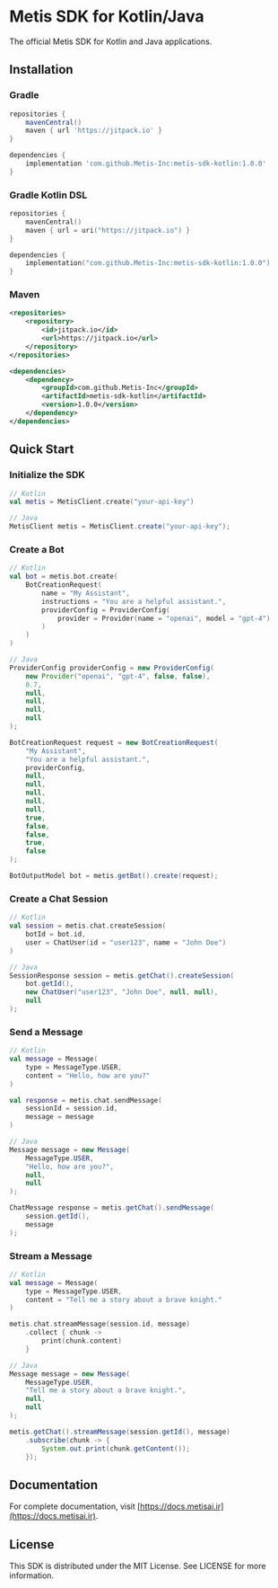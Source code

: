 # Metis SDK for Kotlin/Java

The official Metis SDK for Kotlin and Java applications.

## Installation

### Gradle

```groovy
repositories {
    mavenCentral()
    maven { url 'https://jitpack.io' }
}

dependencies {
    implementation 'com.github.Metis-Inc:metis-sdk-kotlin:1.0.0'
}
```

### Gradle Kotlin DSL

```kotlin
repositories {
    mavenCentral()
    maven { url = uri("https://jitpack.io") }
}

dependencies {
    implementation("com.github.Metis-Inc:metis-sdk-kotlin:1.0.0")
}
```

### Maven

```xml
<repositories>
    <repository>
        <id>jitpack.io</id>
        <url>https://jitpack.io</url>
    </repository>
</repositories>

<dependencies>
    <dependency>
        <groupId>com.github.Metis-Inc</groupId>
        <artifactId>metis-sdk-kotlin</artifactId>
        <version>1.0.0</version>
    </dependency>
</dependencies>
```

## Quick Start

### Initialize the SDK

```kotlin
// Kotlin
val metis = MetisClient.create("your-api-key")
```

```java
// Java
MetisClient metis = MetisClient.create("your-api-key");
```

### Create a Bot

```kotlin
// Kotlin
val bot = metis.bot.create(
    BotCreationRequest(
        name = "My Assistant",
        instructions = "You are a helpful assistant.",
        providerConfig = ProviderConfig(
            provider = Provider(name = "openai", model = "gpt-4")
        )
    )
)
```

```java
// Java
ProviderConfig providerConfig = new ProviderConfig(
    new Provider("openai", "gpt-4", false, false),
    0.7,
    null,
    null,
    null,
    null
);

BotCreationRequest request = new BotCreationRequest(
    "My Assistant",
    "You are a helpful assistant.",
    providerConfig,
    null,
    null,
    null,
    null,
    null,
    true,
    false,
    false,
    true,
    false
);

BotOutputModel bot = metis.getBot().create(request);
```

### Create a Chat Session

```kotlin
// Kotlin
val session = metis.chat.createSession(
    botId = bot.id,
    user = ChatUser(id = "user123", name = "John Doe")
)
```

```java
// Java
SessionResponse session = metis.getChat().createSession(
    bot.getId(),
    new ChatUser("user123", "John Doe", null, null),
    null
);
```

### Send a Message

```kotlin
// Kotlin
val message = Message(
    type = MessageType.USER,
    content = "Hello, how are you?"
)

val response = metis.chat.sendMessage(
    sessionId = session.id,
    message = message
)
```

```java
// Java
Message message = new Message(
    MessageType.USER,
    "Hello, how are you?",
    null,
    null
);

ChatMessage response = metis.getChat().sendMessage(
    session.getId(),
    message
);
```

### Stream a Message

```kotlin
// Kotlin
val message = Message(
    type = MessageType.USER,
    content = "Tell me a story about a brave knight."
)

metis.chat.streamMessage(session.id, message)
    .collect { chunk ->
        print(chunk.content)
    }
```

```java
// Java
Message message = new Message(
    MessageType.USER,
    "Tell me a story about a brave knight.",
    null,
    null
);

metis.getChat().streamMessage(session.getId(), message)
    .subscribe(chunk -> {
        System.out.print(chunk.getContent());
    });
```

## Documentation

For complete documentation, visit [https://docs.metisai.ir](https://docs.metisai.ir).

## License

This SDK is distributed under the MIT License. See LICENSE for more information.